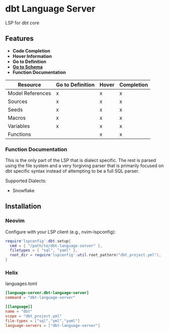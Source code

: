 # dbt Language Server

LSP for dbt core

## Features

- **Code Completion**
- **Hover Information**
- **Go to Definition**
- **[Go to Schema](analysis/README.md)**
- **Function Documentation**

| Resource | Go to Definition | Hover | Completion |
| --- | --- | --- | --- |
| Model References | x | x | x |
| Sources | x | x | x |
| Seeds | x | x | x |
| Macros | x | x | x |
| Variables | x | x | x |
| Functions |   | x | x |

### Function Documentation
This is the only part of the LSP that is dialect specific. The rest is parsed 
using the file system and a very forgiving parser that is primarily focused on 
dbt specific syntax instead of attempting to be a full SQL parser.

Supported Dialects:
- Snowflake

## Installation

### Neovim

Configure with your LSP client (e.g., nvim-lspconfig):

```lua
require'lspconfig'.dbt.setup{
  cmd = { "/path/to/dbt-language-server" },
  filetypes = { "sql", "yaml" },
  root_dir = require'lspconfig'.util.root_pattern("dbt_project.yml"),
}
```

### Helix
languages.toml
```toml
[language-server.dbt-language-server]
command = "dbt-language-server"

[[language]]
name = "dbt"
scope = "dbt_project.yml"
file-types = ["sql","yml","yaml"]
language-servers = ["dbt-language-server"]
```
